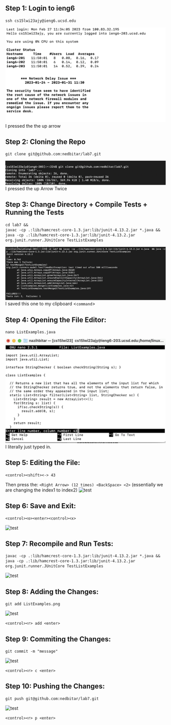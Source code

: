 <h2>Step 1: Login to ieng6</h2>

```
ssh cs15lwi23ajy@ieng6.ucsd.edu
```

![Test](1photo/s1.png)
I pressed the the up arrow <up> 
<h2>Step 2: Cloning the Repo</h2>

```
git clone git@github.com:nedbitar/lab7.git
```
![test](1photo/gitClone.png)
I pressed the up Arrow Twice <up><up>  
<h2>Step 3: Change Directory + Compile Tests + Running the Tests</h2>

```
cd lab7 &&
javac -cp .:lib/hamcrest-core-1.3.jar:lib/junit-4.13.2.jar *.java &&
java -cp .:lib/hamcrest-core-1.3.jar:lib/junit-4.13.2.jar org.junit.runner.JUnitCore TestListExamples
```

![test](1photo/testFail.png)
I saved this one to my clipboard <```command```><v>
<h2>Step 4: Opening the File Editor:</h2>

```
nano ListExamples.java
```
![test](nano.png)
I literally just typed in.

<h2>Step 5: Editing the File:</h2>

```
<control><shift><-> 43
```
Then press the:
```<Right Arrow> (12 times) <BackSpace> <2>```
 (essentially we are changing the index1 to index2)
![test](1photo/nano2.png)
<h2>Step 6: Save and Exit:</h2>
  
```
<control><o><enter><control><x>
```
  
![test](1photo/save.png) 
  
<h2>Step 7: Recompile and Run Tests:</h2>
  
```
javac -cp .:lib/hamcrest-core-1.3.jar:lib/junit-4.13.2.jar *.java &&
java -cp .:lib/hamcrest-core-1.3.jar:lib/junit-4.13.2.jar org.junit.runner.JUnitCore TestListExamples
```
![test](1photo/runAgain.png)
<h2>Step 8: Adding the Changes:</h2>
  
```
git add ListExamples.png
```
  
![test](gitAdd.png)
  

  
```
<control><r> add <enter>
```
<h2>Step 9: Commiting the Changes:</h2>
  
```
git commit -m "message" 
```
  
![test](gitCommit.png)
 
```
<control><r> c <enter>
```

<h2>Step 10: Pushing the Changes:</h2>
  
```
git push git@github.com:nedbitar/lab7.git
```
  
![test](gitPush.png)
  
```
<control><r> p <enter>
```
